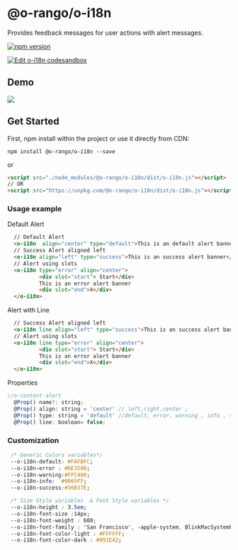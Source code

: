 # @o-rango/o-i18n
Provides feedback messages for  user actions with alert messages.

[![npm version](https://badge.fury.io/js/%40o-rango%2Fo-i18n.svg)](https://badge.fury.io/js/%40o-rango%2Fo-i18n)

[![Edit o-i18n codesandbox](https://codesandbox.io/static/img/play-codesandbox.svg)](https://codesandbox.io/s/n7m2y31n44)

## Demo
![](./docs/o-i18n_demo.gif)

## Get Started 
First, npm install within the project or use it directly from CDN:

```
npm install @o-rango/o-i18n --save
```
or
```html
<script src="./node_modules/@o-rango/o-i18n/dist/o-i18n.js"></script>
// OR
<script src="https://unpkg.com/@o-rango/o-i18n/dist/o-i18n.js"></script>
```

### Usage example 

Default Alert

```html
  // Default Alert
  <o-i18n  align="center" type="default">This is an default alert banner !!!!</o-i18n>
  // Success Alert aligned left
  <o-i18n align="left" type="success">This is an success alert banner</o-i18n>
  // Alert using slots 
  <o-i18n type="error" align="center">
          <div slot="start"> Start</div>
          This is an error alert banner
          <div slot="end">X</div>
  </o-i18n>
```


Alert with Line

```html
  // Success Alert aligned left
  <o-i18n line align="left" type="success">This is an success alert banner</o-i18n>
  // Alert using slots 
  <o-i18n line type="error" align="center">
          <div slot="start"> Start</div>
          This is an error alert banner
          <div slot="end">X</div>
  </o-i18n>
```



Properties

```js
//o-content-alert
  @Prop() name?: string;
  @Prop() align: string = 'center' // left,right,center ;
  @Prop() type: string = 'default' //default, error, warning , info , success;
  @Prop() line: boolean= false;

```


### Customization 

```css
 /* Generic Colors variables*/
 --o-i18n-default: #FAFBFC;
 --o-i18n-error : #DE350B;
 --o-i18n-warning:#FFC400;
 --o-i18n-info:  #0065FF;
 --o-i18n-success:#36B37E;

 /* Size Style variables  & Font Style variables */
 --o-i18n-height : 3.5em;
 --o-i18n-font-size :14px;
 --o-i18n-font-weight : 600;
 --o-i18n-font-family : 'San Francisco', -apple-system, BlinkMacSystemFont, '.SFNSText-Regular', 'Helvetica Neue', Helvetica, sans-serif;
 --o-i18n-font-color-light : #FFFFFF;
 --o-i18n-font-color-dark : #091E42;

```
